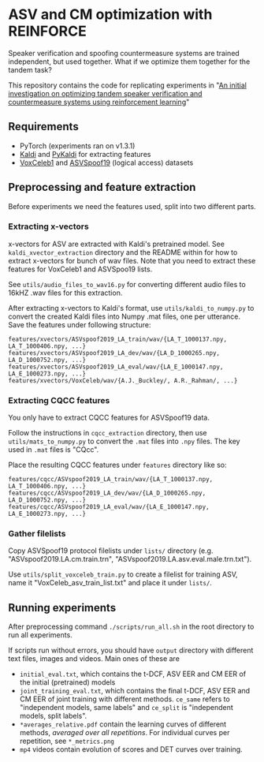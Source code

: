 # ASV and CM optimization with REINFORCE

Speaker verification and spoofing countermeasure systems are trained independent, but used together.
What if we optimize them together for the tandem task?

This repository contains the code for replicating experiments in "[An initial investigation on optimizing tandem speaker verification and countermeasure systems using reinforcement learning](https://arxiv.org/abs/2002.03801)"

## Requirements
* PyTorch (experiments ran on v1.3.1)
* [Kaldi](https://kaldi-asr.org/) and [PyKaldi](https://github.com/pykaldi/pykaldi) for extracting features
* [VoxCeleb1](http://www.robots.ox.ac.uk/~vgg/data/voxceleb/vox1.html) and [ASVSpoof19](https://datashare.is.ed.ac.uk/handle/10283/3336) (logical access)  datasets

## Preprocessing and feature extraction

Before experiments we need the features used, split into two different parts.

### Extracting x-vectors

x-vectors for ASV are extracted with Kaldi's pretrained model. See `kaldi_xvector_extraction`
directory and the README within for how to extract x-vectors for bunch of wav files. 
Note that you need to extract these features for VoxCeleb1 and ASVSpoo19 lists.

See `utils/audio_files_to_wav16.py` for converting different audio files to 16kHZ .wav files
for this extraction.

After extracting x-vectors to Kaldi's format, use `utils/kaldi_to_numpy.py` to convert the created
Kaldi files into Numpy .mat files, one per utterance. Save the features under following structure:

```
features/xvectors/ASVspoof2019_LA_train/wav/{LA_T_1000137.npy, LA_T_1000406.npy, ...}
features/xvectors/ASVspoof2019_LA_dev/wav/{LA_D_1000265.npy, LA_D_1000752.npy, ...}
features/xvectors/ASVspoof2019_LA_eval/wav/{LA_E_1000147.npy, LA_E_1000273.npy, ...}
features/xvectors/VoxCeleb/wav/{A.J._Buckley/, A.R._Rahman/, ...}
```

### Extracting CQCC features

You only have to extract CQCC features for ASVSpoof19 data. 

Follow the instructions in `cqcc_extraction` directory, then use `utils/mats_to_numpy.py` to convert
the `.mat` files into `.npy` files. The key used in `.mat` files is "CQcc".

Place the resulting CQCC features under `features` directory like so:

```
features/cqcc/ASVspoof2019_LA_train/wav/{LA_T_1000137.npy, LA_T_1000406.npy, ...}
features/cqcc/ASVspoof2019_LA_dev/wav/{LA_D_1000265.npy, LA_D_1000752.npy, ...}
features/cqcc/ASVspoof2019_LA_eval/wav/{LA_E_1000147.npy, LA_E_1000273.npy, ...}
```

### Gather filelists

Copy ASVSpoof19 protocol filelists under `lists/` directory (e.g. "ASVspoof2019.LA.cm.train.trn", "ASVspoof2019.LA.asv.eval.male.trn.txt").

Use `utils/split_voxceleb_train.py` to create a filelist for training ASV, name it "VoxCeleb_asv_train_list.txt" and place it under `lists/`.


## Running experiments

After preprocessing command `./scripts/run_all.sh` in the root directory to run all experiments.

If scripts run without errors, you should have `output` directory with different text files, images
and videos. Main ones of these are

* `initial_eval.txt`, which contains the t-DCF, ASV EER and CM EER of the initial (pretrained) models
* `joint_training_eval.txt`, which contains the final t-DCF, ASV EER and CM EER of joint training with different methods.
   `ce_same` refers to "independent models, same labels" and `ce_split` is "independent models, split labels".
* `*averages_relative.pdf` contain the learning curves of different methods, *averaged over all repetitions*. For individual
   curves per repetition, see `*_metrics.png`
* `mp4` videos contain evolution of scores and DET curves over training.

